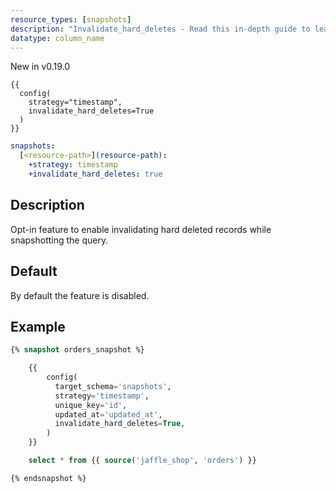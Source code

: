 ```yaml
---
resource_types: [snapshots]
description: "Invalidate_hard_deletes - Read this in-depth guide to learn about configurations in dbt."
datatype: column_name
---
```


<Changelog>New in v0.19.0</Changelog>
<File name='snapshots/<filename>.sql'>

```jinja2
{{
  config(
    strategy="timestamp",
    invalidate_hard_deletes=True
  )
}}

```

</File>

<File name='dbt_project.yml'>

```yml
snapshots:
  [<resource-path>](resource-path):
    +strategy: timestamp
    +invalidate_hard_deletes: true

```

</File>

## Description
Opt-in feature to enable invalidating hard deleted records while snapshotting the query.


## Default
By default the feature is disabled.

## Example

<File name='snapshots/orders.sql'>

```sql
{% snapshot orders_snapshot %}

    {{
        config(
          target_schema='snapshots',
          strategy='timestamp',
          unique_key='id',
          updated_at='updated_at',
          invalidate_hard_deletes=True,
        )
    }}

    select * from {{ source('jaffle_shop', 'orders') }}

{% endsnapshot %}
```

</File>
